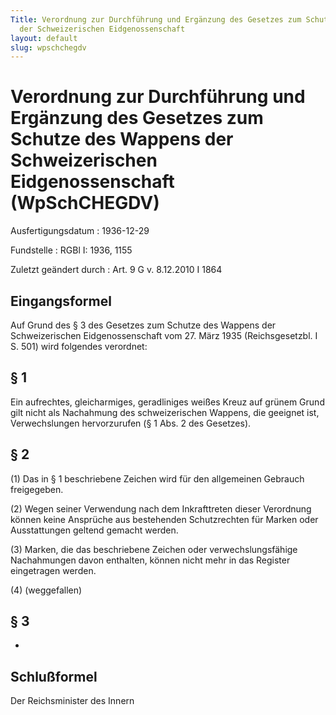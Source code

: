 ```yaml
---
Title: Verordnung zur Durchführung und Ergänzung des Gesetzes zum Schutze des Wappens
  der Schweizerischen Eidgenossenschaft
layout: default
slug: wpschchegdv
---
```


# Verordnung zur Durchführung und Ergänzung des Gesetzes zum Schutze des Wappens der Schweizerischen Eidgenossenschaft (WpSchCHEGDV)

Ausfertigungsdatum
:   1936-12-29

Fundstelle
:   RGBl I: 1936, 1155

Zuletzt geändert durch
:   Art. 9 G v. 8.12.2010 I 1864


## Eingangsformel

Auf Grund des § 3 des Gesetzes zum Schutze des Wappens der
Schweizerischen Eidgenossenschaft vom 27. März 1935 (Reichsgesetzbl. I
S. 501) wird folgendes verordnet:


## § 1

Ein aufrechtes, gleicharmiges, geradliniges weißes Kreuz auf grünem
Grund gilt nicht als Nachahmung des schweizerischen Wappens, die
geeignet ist, Verwechslungen hervorzurufen (§ 1 Abs. 2 des Gesetzes).


## § 2

(1) Das in § 1 beschriebene Zeichen wird für den allgemeinen Gebrauch
freigegeben.

(2) Wegen seiner Verwendung nach dem Inkrafttreten dieser Verordnung
können keine Ansprüche aus bestehenden Schutzrechten für Marken oder
Ausstattungen geltend gemacht werden.

(3) Marken, die das beschriebene Zeichen oder verwechslungsfähige
Nachahmungen davon enthalten, können nicht mehr in das Register
eingetragen werden.

(4) (weggefallen)


## § 3

-


## Schlußformel

Der Reichsminister des Innern

